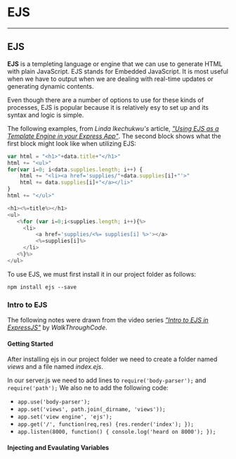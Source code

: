 # EJS
---
## EJS

**EJS** is a templeting language or engine that we can use to generate HTML with plain JavaScript. EJS stands for Embedded JavaScript. It is most useful when we have to output when we are dealing with real-time updates or generating dynamic contents.

Even though there are a number of options to use for these kinds of processes, EJS is popular because it is relatively esy to set up and its syntax and logic is simple.

The following examples, from *Linda Ikechukwu's* article, [*"Using EJS as a Template Engine in your Express App"*](https://medium.com/@Linda_Ikechukwu/https-medium-com-linda-ikechukwu-using-ejs-as-a-template-engine-in-your-express-app-cb3d82c15e17). The second block shows what the first block might look like when utilizing EJS:

```JavaScript
var html = "<h1>"+data.title+"</h1>"
html += "<ul>"
for(var i=0; i<data.supplies.length; i++) {
    html += "<li><a href='supplies/"+data.supplies[i]+"'>"
    html += data.supplies[i]+"</a></li>"
}
html += "</ul>"
```

```JavaScript
<h1><%=title%></h1>
<ul>
   <%for (var i=0;i<supplies.length; i++){%>
     <li>
         <a href='supplies/<%= supplies[i] %>'></a>
         <%=supplies[i]%>
     </li>
   <%}%>
</ul>
```

To use EJS, we must first install it in our project folder as follows:

```
npm install ejs --save
```

### Intro to EJS

The following notes were drawn from the video series [*"Intro to EJS in ExpressJS"*](https://www.youtube.com/playlist?list=PL7sCSgsRZ-slYARh3YJIqPGZqtGVqZRGt) by *WalkThroughCode*.

#### Getting Started

After installing ejs in our project folder we need to create a folder named *views* and a file named *index.ejs*.

In our server.js we need to add lines to `require('body-parser');` and `require('path');` We also ne to add the following code:
- `app.use('body-parser');`
- `app.set('views', path.join(_dirname, 'views'));`
- `app.set('view engine', 'ejs');`
- `app.get('/', function(req,res) {res.render('index');
});`
- `app.listen(8000, function() { console.log('heard on 8000');
});`

#### Injecting and Evaulating Variables


